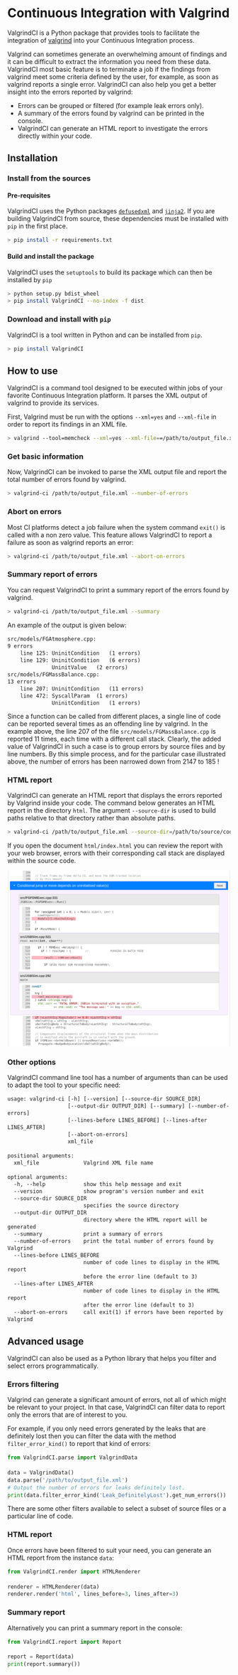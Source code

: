 # Continuous Integration with Valgrind

ValgrindCI is a Python package that provides tools to facilitate the integration of [valgrind](https://valgrind.org/) into your Continuous Integration process.

Valgrind can sometimes generate an overwhelming amount of findings and it can be difficult to extract the information you need from these data. ValgrindCI most basic feature is to terminate a job if the findings from valgrind meet some criteria defined by the user, for example, as soon as valgrind reports a single error. ValgrindCI can also help you get a better insight into the errors reported by valgrind:

- Errors can be grouped or filtered (for example leak errors only).
- A summary of the errors found by valgrind can be printed in the console.
- ValgrindCI can generate an HTML report to investigate the errors directly within your code.

## Installation
### Install from the sources
#### Pre-requisites
ValgrindCI uses the Python packages [`defusedxml`](https://github.com/tiran/defusedxml) and [`jinja2`](https://palletsprojects.com/p/jinja/).
If you are building ValgrindCI from source, these dependencies must be installed with `pip` in the first place.
```bash
> pip install -r requirements.txt
```
#### Build and install the package
ValgrindCI uses the `setuptools` to build its package which can then be installed by `pip`
```bash
> python setup.py bdist_wheel
> pip install ValgrindCI --no-index -f dist
```
### Download and install with `pip`
ValgrindCI is a tool written in Python and can be installed from `pip`.
```bash
> pip install ValgrindCI
```

## How to use
ValgrindCI is a command tool designed to be executed within jobs of your favorite Continuous Integration platform. It parses the XML output of valgrind to provide its services.

First, Valgrind must be run with the options `--xml=yes` and `--xml-file` in order to report its findings in an XML file.
```bash
> valgrind --tool=memcheck --xml=yes --xml-file==/path/to/output_file.xml my_executable --options-of-my-executable
```
### Get basic information
Now, ValgrindCI can be invoked to parse the XML output file and report the total number of errors found by valgrind.
```bash
> valgrind-ci /path/to/output_file.xml --number-of-errors
```
### Abort on errors
Most CI platforms detect a job failure when the system command `exit()` is called with a non zero value. This feature allows ValgrindCI to report a failure as soon as valgrind reports an error:
```bash
> valgrind-ci /path/to/output_file.xml --abort-on-errors
```

### Summary report of errors
You can request ValgrindCI to print a summary report of the errors found by valgrind.
```bash
> valgrind-ci /path/to/output_file.xml --summary
```
An example of the output is given below:
```
src/models/FGAtmosphere.cpp:
9 errors
	line 125: UninitCondition	(1 errors)
	line 129: UninitCondition	(6 errors)
	          UninitValue	(2 errors)
src/models/FGMassBalance.cpp:
13 errors
	line 207: UninitCondition	(11 errors)
	line 472: SyscallParam	(1 errors)
	          UninitCondition	(1 errors)
```
Since a function can be called from different places, a single line of code can be reported several times as an offending line by valgrind. In the example above, the line 207 of the file `src/models/FGMassBalance.cpp` is reported 11 times, each time with a different call stack. Clearly, the added value of ValgrindCI in such a case is to group errors by source files and by line numbers. By this simple process, and for the particular case illustrated above, the number of errors has been narrowed down from 2147 to 185 !
### HTML report
ValgrindCI can generate an HTML report that displays the errors reported by Valgrind inside your code. The command below generates an HTML report in the directory `html`. The argument `--source-dir` is used to build paths relative to that directory rather than absolute paths.
```bash
> valgrind-ci /path/to/output_file.xml --source-dir=/path/to/source/code --output-dir=html
```
If you open the document `html/index.html` you can review the report with your web browser, errors with their corresponding call stack are displayed within the source code.

![View of HTML report](media/HTMLreport.png)
### Other options
ValgrindCI command line tool has a number of arguments than can be used to adapt the tool to your specific need:
```
usage: valgrind-ci [-h] [--version] [--source-dir SOURCE_DIR]
                   [--output-dir OUTPUT_DIR] [--summary] [--number-of-errors]
                   [--lines-before LINES_BEFORE] [--lines-after LINES_AFTER]
                   [--abort-on-errors]
                   xml_file

positional arguments:
  xml_file              Valgrind XML file name

optional arguments:
  -h, --help            show this help message and exit
  --version             show program's version number and exit
  --source-dir SOURCE_DIR
                        specifies the source directory
  --output-dir OUTPUT_DIR
                        directory where the HTML report will be generated
  --summary             print a summary of errors
  --number-of-errors    print the total number of errors found by Valgrind
  --lines-before LINES_BEFORE
                        number of code lines to display in the HTML report
                        before the error line (default to 3)
  --lines-after LINES_AFTER
                        number of code lines to display in the HTML report
                        after the error line (default to 3)
  --abort-on-errors     call exit(1) if errors have been reported by Valgrind
```
## Advanced usage
ValgrindCI can also be used as a Python library that helps you filter and select errors programmatically.
### Errors filtering
Valgrind can generate a significant amount of errors, not all of which might be relevant to your project. In that case, ValgrindCI can filter data to report only the errors that are of interest to you.

For example, if you only need errors generated by the leaks that are definitely lost then you can filter the data with the method `filter_error_kind()` to report that kind of errors:
```python
from ValgrindCI.parse import ValgrindData

data = ValgrindData()
data.parse('/path/to/output_file.xml')
# Output the number of errors for leaks definitely lost.
print(data.filter_error_kind('Leak_DefinitelyLost').get_num_errors()) 
```
There are some other filters available to select a subset of source files or a particular line of code.
### HTML report
Once errors have been filtered to suit your need, you can generate an HTML report from the instance `data`:
```python
from ValgrindCI.render import HTMLRenderer

renderer = HTMLRenderer(data)
renderer.render('html', lines_before=3, lines_after=3)
```
### Summary report
Alternatively you can print a summary report in the console:
```python
from ValgrindCI.report import Report

report = Report(data)
print(report.summary())
```
